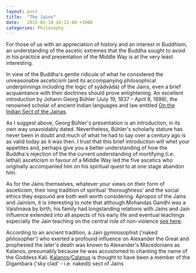 ```yaml
---
layout: post
title:  "The Jains"
date:   2015-02-10 16:12:00 +1000
categories: Philosophy
---
```

For those of us with an appreciation of history and an interest in Buddhism, an understanding of the
ascetic extremes that the Buddha sought to avoid in his practice and presentation of the Middle Way
is at the very least interesting.

In view of the Buddha's gentle ridicule of what he considered the
unreasonable asceticism (and its accompanying philosophical underpinnings including the logic of
syādvāda) of the Jains, even a brief acquaintance with their doctrines should prove enlightening.
An excellent introduction by Johann Georg Bühler (July 19, 1837 – April 8, 1898), the renowned
scholar of ancient Indian languages and law entitled [On the Indian Sect of the Jainas][1].

As I suggest above, Georg Bühler's presentation is an introduction, in its own way unavoidably
dated. Nevertheless, Bühler's scholarly stature has never been in doubt and much of what he had to
say over a century ago is as valid today as it was then.
I trust that this brief introduction will whet your appetites and, perhaps give you a better
understanding of how the Buddha's rejection of the the current understanding of mortifying (i.e.
lethal) asceticism in favour of a Middle Way led the five ascetics who originally accompanied him on
his spiritual quest to at one stage abandon him.

As for the Jains themselves, whatever your views on their form of asceticism, their long tradition of
spiritual 'thoroughness' and the social ethics they expound are both well worth considering.
Apropos of the Jains and Jainism, it is interesting to note that although Mohandas Gandhi was a
Vaishnava by birth, his family had longstanding relations with Jains and Jain influence extended into
all aspects of his early life and eventual teachings especially the Jain
teaching on the central role of non-violence [see here][2].

According to an ancient tradition, a Jain gymnosophist ('naked philosopher') who exerted a
profound influence on Alexander the Great and prophesied the later's death was known to
Alexander's Macedonians as Kalanos, presumably because he was accustomed to chanting the name
of the Goddess Kali. [Kalanos][3]/[Calanus][4] is thought to have been a member of the Digambara ('sky clad' - i.e.
naked)) sect of Jains

[1]: http://www.gutenberg.org/ebooks/11897?msg=welcome_stranger "On the Indian Sect of the Jainas"
[2]: https://www.somacon.com/p118.php "Gandhi and Jainism"
[3]: https://en.wikipedia.org/wiki/Kalanos "Kalanos Wikipedia Page"
[4]: https://historicalleys.blogspot.com/2009/02/calanus-and-alexander.html "Calanus and Alexander"
